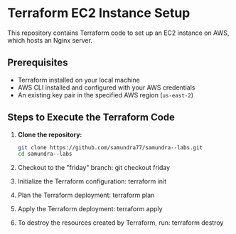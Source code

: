 # Terraform EC2 Instance Setup

This repository contains Terraform code to set up an EC2 instance on AWS, which hosts an Nginx server.

## Prerequisites

- Terraform installed on your local machine
- AWS CLI installed and configured with your AWS credentials
- An existing key pair in the specified AWS region (`us-east-2`)

## Steps to Execute the Terraform Code

1. **Clone the repository:**

   ```bash
   git clone https://github.com/samundra77/samundra--labs.git
   cd samundra--labs

2. Checkout to the "friday" branch:
git checkout friday

3. Initialize the Terraform configuration:
terraform init

4. Plan the Terraform deployment:
terraform plan

5. Apply the Terraform deployment:
terraform apply

6. To destroy the resources created by Terraform, run:
terraform destroy 
